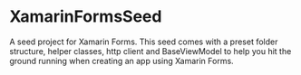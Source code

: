 XamarinFormsSeed
================

A seed project for Xamarin Forms. This seed comes with a preset folder structure, helper classes, http client and BaseViewModel to help you hit the ground running when creating an app using Xamarin Forms. 
